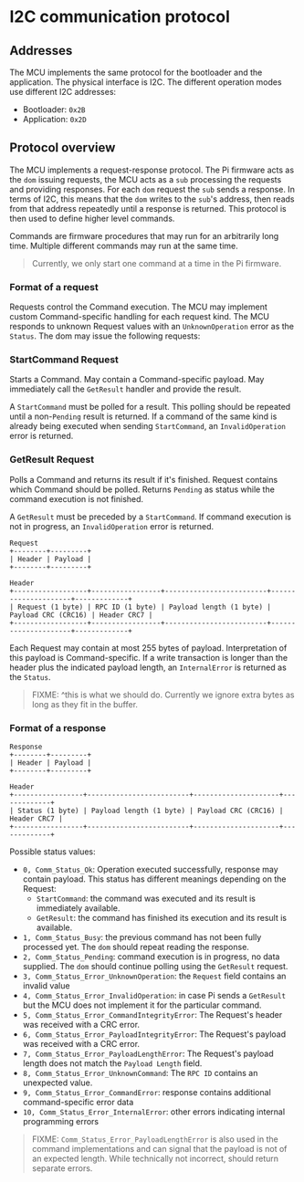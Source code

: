 I2C communication protocol
==========================

Addresses
---------

The MCU implements the same protocol for the bootloader and the application. The physical interface
is I2C. The different operation modes use different I2C addresses:

- Bootloader: `0x2B`
- Application: `0x2D`

Protocol overview
-----------------

The MCU implements a request-response protocol. The Pi firmware acts as the `dom` issuing requests,
the MCU acts as a `sub` processing the requests and providing responses. For each `dom` request the
`sub` sends a response. In terms of I2C, this means that the `dom` writes to the `sub`'s address,
then reads from that address repeatedly until a response is returned. This protocol is then used
to define higher level commands.

Commands are firmware procedures that may run for an arbitrarily long time. Multiple different
commands may run at the same time.

> Currently, we only start one command at a time in the Pi firmware.

### Format of a request

Requests control the Command execution. The MCU may implement custom Command-specific handling for
each request kind. The MCU responds to unknown Request values with an `UnknownOperation` error as
the `Status`. The dom may issue the following requests:

### StartCommand Request

Starts a Command. May contain a Command-specific payload.
May immediately call the `GetResult` handler and provide the result.

A `StartCommand` must be polled for a result. This polling should be repeated until a non-`Pending`
result is returned. If a command of the same kind is already being executed when sending
`StartCommand`, an `InvalidOperation` error is returned.

### GetResult Request

Polls a Command and returns its result if it's finished. Request contains which Command should be
polled. Returns `Pending` as status while the command execution is not finished.

A `GetResult` must be preceded by a `StartCommand`. If command execution is not in progress, an
`InvalidOperation` error is returned.

```
Request
+--------+---------+
| Header | Payload |
+--------+---------+

Header
+------------------+-----------------+-------------------------+---------------------+-------------+
| Request (1 byte) | RPC ID (1 byte) | Payload length (1 byte) | Payload CRC (CRC16) | Header CRC7 |
+------------------+-----------------+-------------------------+---------------------+-------------+
```

Each Request may contain at most 255 bytes of payload. Interpretation of this payload is
Command-specific. If a write transaction is longer than the header plus the indicated payload
length, an `InternalError` is returned as the `Status`.

> FIXME: ^this is what we should do. Currently we ignore extra bytes as long as they fit in the
> buffer.

### Format of a response

```
Response
+--------+---------+
| Header | Payload |
+--------+---------+

Header
+-----------------+-------------------------+---------------------+-------------+
| Status (1 byte) | Payload length (1 byte) | Payload CRC (CRC16) | Header CRC7 |
+-----------------+-------------------------+---------------------+-------------+
```

Possible status values:

- `0, Comm_Status_Ok`:
  Operation executed successfully, response may contain payload. This status has different meanings
  depending on the Request:
  - `StartCommand`: the command was executed and its result is immediately available.
  - `GetResult`: the command has finished its execution and its result is available.
- `1, Comm_Status_Busy`: the previous command has not been fully processed yet. The `dom` should repeat reading the response.
- `2, Comm_Status_Pending`: command execution is in progress, no data supplied. The `dom` should continue polling using the `GetResult` request.
- `3, Comm_Status_Error_UnknownOperation`: the `Request` field contains an invalid value
- `4, Comm_Status_Error_InvalidOperation`: in case Pi sends a `GetResult` but the MCU does not implement it for the particular command.
- `5, Comm_Status_Error_CommandIntegrityError`: The Request's header was received with a CRC error.
- `6, Comm_Status_Error_PayloadIntegrityError`: The Request's payload was received with a CRC error.
- `7, Comm_Status_Error_PayloadLengthError`: The Request's payload length does not match the `Payload Length` field.
- `8, Comm_Status_Error_UnknownCommand`: The `RPC ID` contains an unexpected value.
- `9, Comm_Status_Error_CommandError`: response contains additional command-specific error data
- `10, Comm_Status_Error_InternalError`: other errors indicating internal programming errors

> FIXME: `Comm_Status_Error_PayloadLengthError` is also used in the command implementations and can
> signal that the payload is not of an expected length. While technically not incorrect, should
> return separate errors.